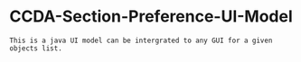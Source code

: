 # CCDA-Section-Preference-UI-Model
    
    This is a java UI model can be intergrated to any GUI for a given objects list. 
